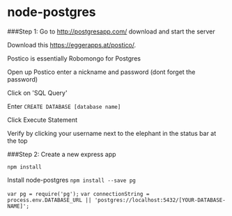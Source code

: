 # node-postgres

###Step 1:
Go to http://postgresapp.com/ download and start the server

Download this https://eggerapps.at/postico/.

Postico is essentially Robomongo for Postgres

Open up Postico enter a nickname and password (dont forget the password)

Click on 'SQL Query'

Enter ```CREATE DATABASE [database name]```

Click Execute Statement

Verify by clicking your username next to the elephant in the status bar at the top

###Step 2: 
Create a new express app

```npm install```

Install node-postgres
```npm install --save pg```

```var pg = require('pg');```
```var connectionString = process.env.DATABASE_URL || 'postgres://localhost:5432/[YOUR-DATABASE-NAME]';```

